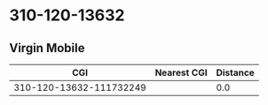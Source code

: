 # 310-120-13632
## Virgin Mobile


| CGI | Nearest CGI | Distance |
|-----|-------------|----------|
| 310-120-13632-111732249 |  | 0.0 |
